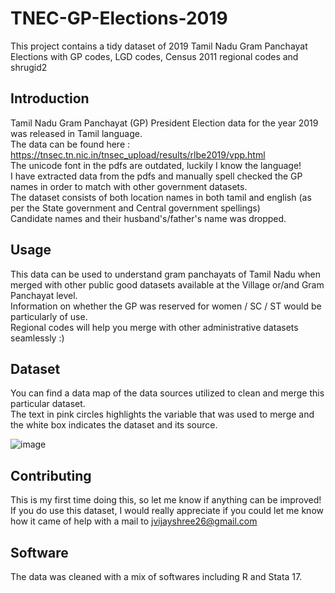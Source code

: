 # TNEC-GP-Elections-2019

This project contains a tidy dataset of 2019 Tamil Nadu Gram Panchayat Elections with GP codes, LGD codes, Census 2011 regional codes and shrugid2

## Introduction

Tamil Nadu Gram Panchayat (GP) President Election data for the year 2019 was released in Tamil language. 	<br>
The data can be found here : https://tnsec.tn.nic.in/tnsec_upload/results/rlbe2019/vpp.html 	<br>
The unicode font in the pdfs are outdated, luckily I know the language! <br>
I have extracted data from the pdfs and manually spell checked the GP names in order to match with other government datasets. <br>
The dataset consists of both location names in both tamil and english (as per the State government and Central government spellings) <br>
Candidate names and their husband's/father's name was dropped. <br>


## Usage
This data can be used to understand gram panchayats of Tamil Nadu when merged with other public good datasets available at the Village or/and Gram Panchayat level. <br>
Information on whether the GP was reserved for women / SC / ST would be particularly of use. <br>
Regional codes will help you merge with other administrative datasets seamlessly :) <br>


## Dataset
You can find a data map of the data sources utilized to clean and merge this particular dataset. <br>
The text in pink circles highlights the variable that was used to merge and the white box indicates the dataset and its source. 

![image](https://github.com/vijayshreecon/TNEC-GP-Elections-2019/assets/149927027/5f60abd3-7b4c-4054-b29c-f1f2074433e5)


## Contributing

This is my first time doing this, so let me know if anything can be improved! <br>
If you do use this dataset, I would really appreciate if you could let me know how it came of help with a mail to jvijayshree26@gmail.com <br>

## Software

The data was cleaned with a mix of softwares including R and Stata 17. <br>



